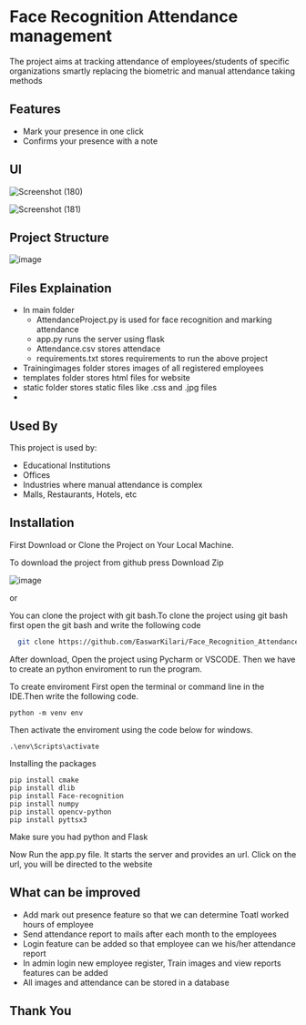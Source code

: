 # Face Recognition Attendance management

The project aims at tracking attendance of employees/students of specific organizations
smartly replacing the biometric and manual attendance taking methods


## Features

- Mark your presence in one click
- Confirms your presence with a note


## UI

![Screenshot (180)](https://user-images.githubusercontent.com/81870353/170874621-6ad8734a-18ca-4a2c-9f9e-33a1c3f392b9.png)


![Screenshot (181)](https://user-images.githubusercontent.com/81870353/170874752-fe631fc4-d96a-44d6-a25a-4f1440cd0028.png)


## Project Structure

![image](https://user-images.githubusercontent.com/81870353/170874904-1bf9b390-8f76-47f4-a31f-2a4a5a8ffe6d.png)

## Files Explaination

- In main folder
   - AttendanceProject.py is used for face recognition and marking attendance
   - app.py runs the server using flask
   - Attendance.csv stores attendace 
   - requirements.txt stores requirements to run the above project
- Trainingimages folder stores images of all registered employees
- templates folder stores html files for website
- static folder stores static files like .css and .jpg files
- 

## Used By

This project is used by:

- Educational Institutions
- Offices 
- Industries where manual attendance is complex
- Malls, Restaurants, Hotels, etc 

## Installation

First Download or Clone the Project on Your Local Machine.

To download the project from github press Download Zip


![image](https://user-images.githubusercontent.com/81870353/170876004-1a679df0-3353-4723-8135-3c84fba6622c.png)

or

You can clone the project with git bash.To clone the project using git bash first open the git bash and write the following code
```bash
  git clone https://github.com/EaswarKilari/Face_Recognition_Attendance_system.git
```

After download, Open the project using Pycharm or VSCODE. Then we have to create an python enviroment to run the program.

To create enviroment
First open the terminal or command line in the IDE.Then write the following code.
~~~
python -m venv env
~~~

Then activate the enviroment using the code below for windows.
~~~
.\env\Scripts\activate
~~~


Installing the packages

~~~
pip install cmake
pip install dlib
pip install Face-recognition
pip install numpy
pip install opencv-python
pip install pyttsx3
~~~
Make sure you had python and Flask

Now Run the app.py file. It starts the server and provides an url. Click on the url, you will be directed to the website

## What can be improved

- Add mark out presence feature so that we can determine Toatl worked hours of employee
- Send attendance report to mails after each month to the employees
- Login feature can be added so that employee can we his/her attendance report
- In admin login new employee register, Train images and view reports features can be added
- All images and attendance can be stored in a database

## Thank You



